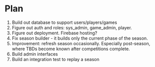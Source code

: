 # Plan

1. Build out database to support users/players/games
2. Figure out auth and roles: sys_admin, game_admin, player.
3. Figure out deployment. Firebase hosting?
4. Fix season builder - it builds only the current phase of the season.
5. Improvement: refresh season occasionally. Especially post-season, where TBDs become known after
   competitions complete.
6. Build admin interfaces
7. Build an integration test to replay a season
